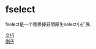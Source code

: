 # fselect
fselect是一个替换掉丑陋原生select小扩展.

<div><a href="http://meihangbo.github.io/fselect/doc/doc.html">文档</a></div>

<div><a href="http://meihangbo.github.io/fselect/demo/example.html">例子</a></div>

